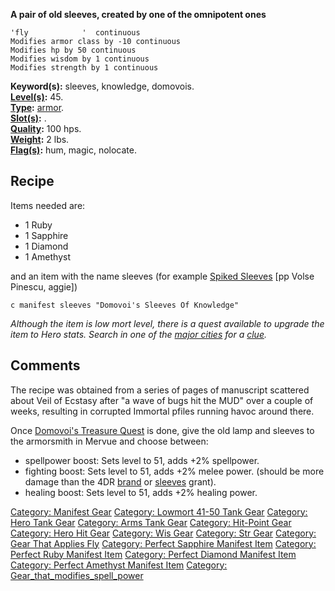 **A pair of old sleeves, created by one of the omnipotent ones**

`'fly            '  continuous`  
`Modifies armor class by -10 continuous`  
`Modifies hp by 50 continuous`  
`Modifies wisdom by 1 continuous`  
`Modifies strength by 1 continuous`

**Keyword(s):** sleeves, knowledge, domovois.  
**[Level(s)](Object_Level.md "wikilink"):** 45.  
**[Type](:Category:_Object_Types.md "wikilink"):**
[armor](:Category:_Armor.md "wikilink").  
**[Slot(s)](Object_Slots.md "wikilink"):** <worn on arms>.  
**[Quality](Object_Quality.md "wikilink"):** 100 hps.  
**[Weight](Object_Weight.md "wikilink"):** 2 lbs.  
**[Flag(s)](:Category:_Object_Flags.md "wikilink"):** hum, magic,
nolocate.  

## Recipe

Items needed are:

-   1 Ruby
-   1 Sapphire
-   1 Diamond
-   1 Amethyst

and an item with the name sleeves (for example [Spiked
Sleeves](Spiked_Sleeves "wikilink") \[pp Volse Pinescu, aggie\])

`c manifest sleeves "Domovoi's Sleeves Of Knowledge"`

*Although the item is low mort level, there is a quest available to
upgrade the item to Hero stats. Search in one of the [major
cities](:Category:Mervue.md "wikilink") for a
[clue](Domovoi's_Treasure_Quest.md "wikilink").*

## Comments

The recipe was obtained from a series of pages of manuscript scattered
about Veil of Ecstasy after "a wave of bugs hit the MUD" over a couple
of weeks, resulting in corrupted Immortal pfiles running havoc around
there.

Once [Domovoi's Treasure Quest](Domovoi's_Treasure_Quest.md "wikilink")
is done, give the old lamp and sleeves to the armorsmith in Mervue and
choose between:

-   spellpower boost: Sets level to 51, adds +2% spellpower.
-   fighting boost: Sets level to 51, adds +2% melee power. (should be
    more damage than the 4DR [brand](Dark_Dwarven_Brand.md "wikilink")
    or [sleeves](Spiked_Sleeves.md "wikilink") grant).
-   healing boost: Sets level to 51, adds +2% healing power.

[Category: Manifest Gear](Category:_Manifest_Gear "wikilink") [Category:
Lowmort 41-50 Tank Gear](Category:_Lowmort_41-50_Tank_Gear "wikilink")
[Category: Hero Tank Gear](Category:_Hero_Tank_Gear "wikilink")
[Category: Arms Tank Gear](Category:_Arms_Tank_Gear "wikilink")
[Category: Hit-Point Gear](Category:_Hit-Point_Gear "wikilink")
[Category: Hero Hit Gear](Category:_Hero_Hit_Gear "wikilink") [Category:
Wis Gear](Category:_Wis_Gear "wikilink") [Category: Str
Gear](Category:_Str_Gear "wikilink") [Category: Gear That Applies
Fly](Category:_Gear_That_Applies_Fly "wikilink") [Category: Perfect
Sapphire Manifest
Item](Category:_Perfect_Sapphire_Manifest_Item "wikilink") [Category:
Perfect Ruby Manifest
Item](Category:_Perfect_Ruby_Manifest_Item "wikilink") [Category:
Perfect Diamond Manifest
Item](Category:_Perfect_Diamond_Manifest_Item "wikilink") [Category:
Perfect Amethyst Manifest
Item](Category:_Perfect_Amethyst_Manifest_Item "wikilink") [Category:
Gear_that_modifies_spell_power](Category:_Gear_that_modifies_spell_power "wikilink")

